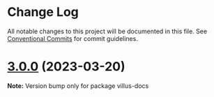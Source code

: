 # Change Log

All notable changes to this project will be documented in this file.
See [Conventional Commits](https://conventionalcommits.org) for commit guidelines.

# [3.0.0](https://github.com/logaretm/villus/compare/v2.2.1...v3.0.0) (2023-03-20)

**Note:** Version bump only for package villus-docs
